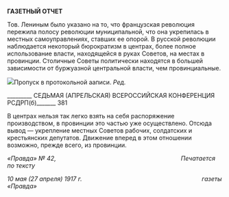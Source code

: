 **ГАЗЕТНЫЙ ОТЧЕТ**

Тов. Лениным было указано на то, что французская революция пережила полосу ре­волюции муниципальной, что она укрепилась в местных самоуправлениях, ставших ее опорой. В русской революции наблюдается некоторый бюрократизм в центрах, более полное использование власти, находящейся в руках Советов, на местах в провинции. Столичные Советы политически находятся в большей зависимости от буржуазной цен­тральной власти, чем провинциальные.

![](file:///C:/Users/bot32/AppData/Local/Temp/msohtmlclip1/01/clip_image001.png)Пропуск в протокольной ааписи. _Ред._

  

_________ СЕДЬМАЯ (АПРЕЛЬСКАЯ) ВСЕРОССИЙСКАЯ КОНФЕРЕНЦИЯ РСДРП(б)_______ 381

В центрах нельзя так легко взять на себя распоряжение производством, в провинции это частью уже осуществлено. Отсюда вывод — укрепление местных Советов рабочих, солдатских и крестьянских депутатов. Движение вперед в этом отношении возможно, прежде всего, из провинции.

_«Правда» № 42,                                                                          Печатается по тексту_

_10 мая (27 апреля) 1917 г.                                                                       газеты «Правда»_